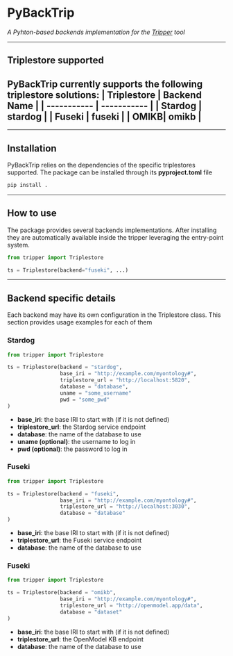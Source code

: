 # PyBackTrip
*A Pyhton-based backends implementation for the [Tripper](https://github.com/EMMC-ASBL/tripper) tool*

---
## Triplestore supported
PyBackTrip currently supports the following triplestore solutions:
| Triplestore | Backend Name |
| ----------- | ----------- |
| Stardog | stardog |
| Fuseki | fuseki |
| OMIKB| omikb |
---
---

## Installation
PyBackTrip relies on the dependencies of the specific triplestores supported. The package can be installed through its **pyproject.toml** file

```python
pip install .
```

---
## How to use
The package provides several backends implementations. After installing they are automatically available inside the tripper leveraging the entry-point system.

```python
from tripper import Triplestore

ts = Triplestore(backend="fuseki", ...)
```
---

## Backend specific details
Each backend may have its own configuration in the Triplestore class. This section provides usage examples for each of them

### Stardog
```python
from tripper import Triplestore

ts = Triplestore(backend = "stardog", 
                 base_iri = "http://example.com/myontology#", 
                 triplestore_url = "http://localhost:5820", 
                 database = "database",
                 uname = "some_username"
                 pwd = "some_pwd"
)
```
* **base_iri**: the base IRI to start with (if it is not defined)
* **triplestore_url**: the Stardog service endpoint
* **database**: the name of the database to use
* **uname (optional)**: the username to log in
* **pwd (optional)**: the password to log in

### Fuseki
```python
from tripper import Triplestore

ts = Triplestore(backend = "fuseki", 
                 base_iri = "http://example.com/myontology#", 
                 triplestore_url = "http://localhost:3030", 
                 database = "database"
)
```
* **base_iri**: the base IRI to start with (if it is not defined)
* **triplestore_url**: the Fuseki service endpoint
* **database**: the name of the database to use

### Fuseki
```python
from tripper import Triplestore

ts = Triplestore(backend = "omikb", 
                 base_iri = "http://example.com/myontology#", 
                 triplestore_url = "http://openmodel.app/data", 
                 database = "dataset"
)
```
* **base_iri**: the base IRI to start with (if it is not defined)
* **triplestore_url**: the OpenModel KB endpoint
* **database**: the name of the database to use



